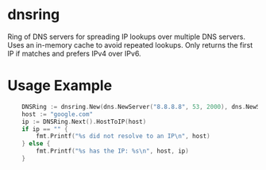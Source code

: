 # dnsring
Ring of DNS servers for spreading IP lookups over multiple DNS servers. Uses an in-memory cache to avoid repeated lookups. Only returns the first IP if matches and prefers IPv4 over IPv6.

# Usage Example
```go
    DNSRing := dnsring.New(dns.NewServer("8.8.8.8", 53, 2000), dns.NewServer("8.8.4.4", 53, 2000))
    host := "google.com"
	ip := DNSRing.Next().HostToIP(host)
	if ip == "" {
        fmt.Printf("%s did not resolve to an IP\n", host)
	} else {
        fmt.Printf("%s has the IP: %s\n", host, ip)
    }
```
